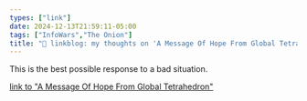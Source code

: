 ```yaml
---
types: ["link"]
date: 2024-12-13T21:59:11-05:00
tags: ["InfoWars","The Onion"]
title: "🔗 linkblog: my thoughts on 'A Message Of Hope From Global Tetrahedron'"
---
```

This is the best possible response to a bad situation.

[link to "A Message Of Hope From Global Tetrahedron"](https://theonion.com/a-message-of-hope-from-global-tetrahedron/)
